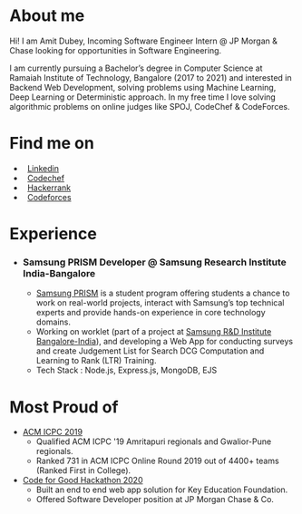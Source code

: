 #  About me
Hi! I am Amit Dubey, Incoming Software Engineer Intern @ JP Morgan & Chase looking for opportunities in Software Engineering.

I am currently pursuing a Bachelor’s degree in Computer Science at Ramaiah Institute of Technology, Bangalore (2017 to 2021) and interested in Backend Web Development, solving problems using Machine Learning, Deep Learning or Deterministic approach. In my free time I love solving algorithmic problems on online judges like SPOJ, CodeChef & CodeForces.

#  Find me on

* &nbsp; [Linkedin](https://www.linkedin.com/in/amitdu6ey/)
* &nbsp; [Codechef](https://www.codechef.com/users/amitdu6ey)
* &nbsp; [Hackerrank](https://www.hackerrank.com/amitdu6ey)
* &nbsp; [Codeforces](https://codeforces.com/profile/amitdu6ey)

#  Experience

* ### Samsung PRISM Developer @ Samsung Research Institute India-Bangalore
  * [Samsung PRISM](https://www.samsungprism.com/) is a student program offering students a chance to work on real-world projects, interact with Samsung’s top technical experts and provide hands-on experience in core technology domains.
  * Working on worklet (part of a project at [Samsung R&D Institute Bangalore-India](https://www.linkedin.com/company/samsung-india/)), and developing a Web App for conducting surveys and create Judgement List for Search DCG Computation and Learning to Rank (LTR) Training.
  * Tech Stack : Node.js, Express.js, MongoDB, EJS
   
#  Most Proud of
 * [ACM ICPC 2019](https://www.codechef.com/public/rankings/ICPCIN19)
    * Qualified ACM ICPC '19 Amritapuri regionals and Gwalior-Pune regionals.
    * Ranked 731 in ACM ICPC Online Round 2019 out of 4400+ teams (Ranked First in College).
 * [Code for Good Hackathon 2020]()
    * Built an end to end web app solution for Key Education Foundation.
    * Offered Software Developer position at JP Morgan Chase & Co.
